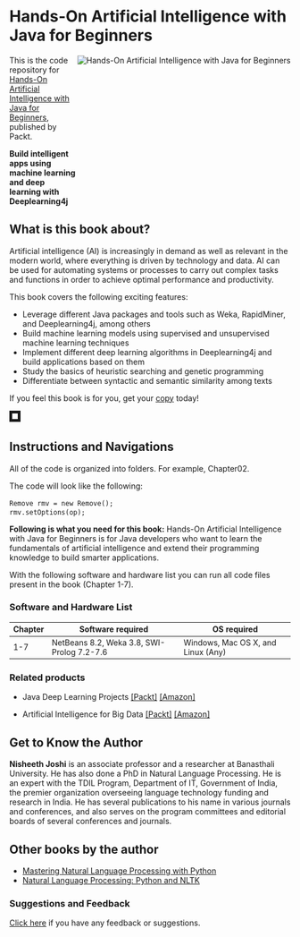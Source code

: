 # Hands-On Artificial Intelligence with Java for Beginners

<a href="https://www.packtpub.com/big-data-and-business-intelligence/hands-artificial-intelligence-java-beginners?utm_source=github&utm_medium=repository&utm_campaign=9781789537550"><img src="https://d255esdrn735hr.cloudfront.net/sites/default/files/imagecache/ppv4_main_book_cover/B11565.png" alt="Hands-On Artificial Intelligence with Java for Beginners" height="256px" align="right"></a>

This is the code repository for [Hands-On Artificial Intelligence with Java for Beginners](https://www.packtpub.com/big-data-and-business-intelligence/hands-artificial-intelligence-java-beginners?utm_source=github&utm_medium=repository&utm_campaign=9781789537550), published by Packt.

**Build intelligent apps using machine learning and deep learning with Deeplearning4j**

## What is this book about?
Artificial intelligence (AI) is increasingly in demand as well as relevant in the modern world, where everything is driven by technology and data. AI can be used for automating systems or processes to carry out complex tasks and functions in order to achieve optimal performance and productivity.

This book covers the following exciting features:
* Leverage different Java packages and tools such as Weka, RapidMiner, and Deeplearning4j, among others
* Build machine learning models using supervised and unsupervised machine learning techniques
* Implement different deep learning algorithms in Deeplearning4j and build applications based on them
* Study the basics of heuristic searching and genetic programming
* Differentiate between syntactic and semantic similarity among texts

If you feel this book is for you, get your [copy](https://www.amazon.com/dp/178953755X) today!

<a href="https://www.packtpub.com/?utm_source=github&utm_medium=banner&utm_campaign=GitHubBanner"><img src="https://raw.githubusercontent.com/PacktPublishing/GitHub/master/GitHub.png" 
alt="https://www.packtpub.com/" border="5" /></a>


## Instructions and Navigations
All of the code is organized into folders. For example, Chapter02.

The code will look like the following:
```
Remove rmv = new Remove();
rmv.setOptions(op);
```

**Following is what you need for this book:**
Hands-On Artificial Intelligence with Java for Beginners is for Java developers who want to learn the fundamentals of artificial intelligence and extend their programming knowledge to build smarter applications.

With the following software and hardware list you can run all code files present in the book (Chapter 1-7).

### Software and Hardware List

| Chapter  | Software required                   | OS required                        |
| -------- | ------------------------------------| -----------------------------------|
| 1-7      | NetBeans 8.2, Weka 3.8, SWI-Prolog 7.2-7.6                   | Windows, Mac OS X, and Linux (Any) |

### Related products <Paste books from the Other books you may enjoy sect ion>
* Java Deep Learning Projects [[Packt]](https://www.packtpub.com/big-data-and-business-intelligence/java-deep-learning-projects?utm_source=github&utm_medium=repository&utm_campaign=9781788997454) [[Amazon]](https://www.amazon.com/dp/178899745X)

* Artificial Intelligence for Big Data [[Packt]](https://www.packtpub.com/big-data-and-business-intelligence/artificial-intelligence-big-data?utm_source=github&utm_medium=repository&utm_campaign=9781788472173) [[Amazon]](https://www.amazon.com/dp/1788472179)

## Get to Know the Author
**Nisheeth Joshi** 
is an associate professor and a researcher at Banasthali University. He has also done a PhD in Natural Language Processing. He is an expert with the TDIL Program, Department of IT, Government of India, the premier organization overseeing language technology funding and research in India. He has several publications to his name in various journals and conferences, and also serves on the program committees and editorial boards of several conferences and journals.
 
## Other books by the author
* [Mastering Natural Language Processing with Python](https://www.packtpub.com/big-data-and-business-intelligence/mastering-natural-language-processing-python?utm_source=github&utm_medium=repository&utm_campaign=9781783989041)
* [Natural Language Processing: Python and NLTK](https://www.packtpub.com/big-data-and-business-intelligence/natural-language-processing-python-and-nltk?utm_source=github&utm_medium=repository&utm_campaign=9781787285101)

### Suggestions and Feedback
[Click here](https://docs.google.com/forms/d/e/1FAIpQLSdy7dATC6QmEL81FIUuymZ0Wy9vH1jHkvpY57OiMeKGqib_Ow/viewform) if you have any feedback or suggestions.
